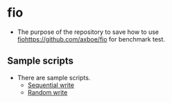# fio
- The purpose of the repository to save how to use [fio]()https://github.com/axboe/fio for benchmark test.

## Sample scripts
- There are sample scripts.
  - [Sequential write](script/seq/run-fio-md-seq.sh)
  - [Random write](script/ran/run-fio-md-ran.sh)
